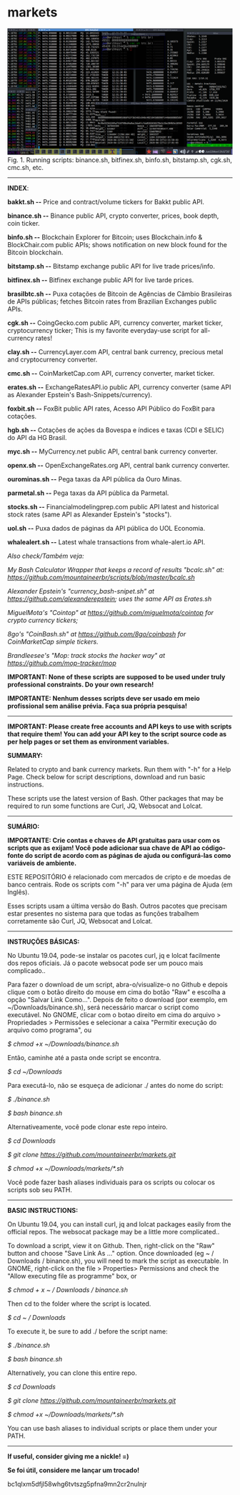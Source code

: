 # markets
![ScreenShot](https://github.com/mountaineerbr/markets/blob/master/git_screenshot1.png)
Fig. 1. Running scripts: binance.sh, bitfinex.sh, binfo.sh, bitstamp.sh, cgk.sh, cmc.sh, etc.

-------------------------------------------------------------------------------------------------

<b>INDEX</b>:

<b>bakkt.sh --</b> Price and contract/volume tickers for Bakkt public API.

<b>binance.sh --</b>  Binance public API, crypto converter, prices, book depth, coin ticker.

<b>binfo.sh --</b> Blockchain Explorer for Bitcoin; uses Blockchain.info & BlockChair.com public APIs; shows notification on new block found for the Bitcoin blockchain.

<b>bitstamp.sh --</b> Bitstamp exchange public API for live trade prices/info.

<b>bitfinex.sh --</b> Bitfinex exchange public API for live tarde prices.

<b>brasilbtc.sh --</b> Puxa cotações de Bitcoin de Agências de Câmbio Brasileiras de APIs públicas; fetches Bitcoin rates from Brazilian Exchanges public APIs.

<b>cgk.sh --</b> CoingGecko.com public API, currency converter, market ticker, cryptocurrency ticker;
This is my favorite everyday-use script for all-currency rates!

<b>clay.sh --</b> CurrencyLayer.com API, central bank currency, precious metal and cryptocurrency converter.

<b>cmc.sh --</b>  CoinMarketCap.com API, currency converter, market ticker.

<b>erates.sh --</b> ExchangeRatesAPI.io public API, currency converter (same API as Alexander Epstein's Bash-Snippets/currency).

<b>foxbit.sh --</b> FoxBit public API rates, Acesso API Público do FoxBit para cotações.

<b>hgb.sh --</b> Cotações de ações da Bovespa e índices e taxas (CDI e SELIC) do API da HG Brasil.

<b>myc.sh --</b> MyCurrency.net public API, central bank currency converter.

<b>openx.sh --</b> OpenExchangeRates.org API, central bank currency converter.

<b>ourominas.sh --</b> Pega taxas da API pública da Ouro Minas.

<b>parmetal.sh --</b> Pega taxas da API pública da Parmetal.

<b>stocks.sh --</b> Financialmodelingprep.com public API latest and historical stock rates (same API as Alexander Epstein's "stocks").

<b>uol.sh --</b> Puxa dados de páginas da API pública do UOL Economia.

<b>whalealert.sh --</b> Latest whale transactions from whale-alert.io API.

<i>Also check/Também veja:

My Bash Calculator Wrapper that keeps a record of results "bcalc.sh" at: https://github.com/mountaineerbr/scripts/blob/master/bcalc.sh

Alexander Epstein's "currency_bash-snipet.sh" at <https://github.com/alexanderepstein>; uses the same API as Erates.sh

MiguelMota's "Cointop" at <https://github.com/miguelmota/cointop> for crypto currency tickers;

8go's "CoinBash.sh" at <https://github.com/8go/coinbash> for CoinMarketCap simple tickers.

Brandleesee's "Mop: track stocks the hacker way" at https://github.com/mop-tracker/mop</i>

<b>IMPORTANT: None of these scripts are supposed to be used under truly professional constraints. Do your own research!

IMPORTANTE: Nenhum desses scripts deve ser usado em meio profissional sem análise prévia. Faça sua própria pesquisa!</b>

-------------------------------------------------------------------------------------------------

<b>IMPORTANT: Please create free accounts and API keys to use with scripts that require them! You can add your API key to the script source code as per help pages or set them as environment variables.</b>
  
<b>SUMMARY:</b>

Related to crypto and bank currency markets. Run them with "-h" for a Help Page. Check below for script descriptions, download and run basic instructions.

These scripts use the latest version of Bash. Other packages that may be required to run some functions are Curl, JQ, Websocat and Lolcat.

-------------------------------------------------------------------------------------------------

<b>SUMÁRIO:</b>

<b>IMPORTANTE: Crie contas e chaves de API gratuitas para usar com os scripts que as exijam! Você pode adicionar sua chave de API ao código-fonte do script de acordo com as páginas de ajuda ou configurá-las como variáveis de ambiente.</b>

ESTE REPOSITÓRIO é relacionado com mercados de cripto e de moedas de banco centrais. Rode os scripts com "-h" para ver uma página de Ajuda (em Inglês).

Esses scripts usam a última versão do Bash. Outros pacotes que precisam estar presentes no sistema para que todas as funções trabalhem corretamente são Curl, JQ, Websocat and Lolcat.

-------------------------------------------------------------------------------------------------

<b>INSTRUÇÕES BÁSICAS:</b>

No Ubuntu 19.04, pode-se instalar os pacotes curl, jq e lolcat facilmente dos repos oficiais. Já o pacote websocat pode ser um pouco mais complicado..

Para fazer o download de um script, abra-o/visualize-o no Github e depois clique com o botão direito do mouse em cima do botão "Raw" e escolha a opção "Salvar Link Como...". Depois de feito o download (por exemplo, em ~/Downloads/binance.sh), será necessário marcar o script como executável. No GNOME, clicar com o botao direito em cima do arquivo > Propriedades > Permissões e selecionar a caixa "Permitir execução do arquivo como programa", ou

<i>$ chmod +x ~/Downloads/binance.sh</i>

Então, caminhe até a pasta onde script se encontra.

<i>$ cd ~/Downloads</i>

Para executá-lo, não se esqueça de adicionar ./ antes do nome do script:

<i>$ ./binance.sh

$ bash binance.sh</i>

Alternativeamente, você pode clonar este repo inteiro.

<i>$ cd Downloads

$ git clone https://github.com/mountaineerbr/markets.git

$ chmod +x ~/Downloads/markets/*.sh</i>

Você pode fazer bash aliases individuais para os scripts ou colocar os scripts sob seu PATH.

-------------------------------------------------------------------------------------------------

<b>BASIC INSTRUCTIONS:</b>

On Ubuntu 19.04, you can install curl, jq and lolcat packages easily from the official repos. The websocat package may be a little more complicated..

To download a script, view it on Github. Then, right-click on the "Raw" button and choose "Save Link As ..." option. Once downloaded (eg ~ / Downloads / binance.sh), you will need to mark the script as executable. In GNOME, right-click on the file > Properties> Permissions and check the "Allow executing file as programme" box, or

<i>$ chmod + x ~ / Downloads / binance.sh</i>

Then cd to the folder where the script is located.

<i>$ cd ~ / Downloads</i>

To execute it, be sure to add ./ before the script name:

<i>$ ./binance.sh
  
$ bash binance.sh</i>

Alternatively, you can clone this entire repo.

<i>$ cd Downloads

$ git clone https://github.com/mountaineerbr/markets.git

$ chmod +x ~/Downloads/markets/*.sh</i>

You can use bash aliases to individual scripts or place them under your PATH.

-------------------------------------------------------------------------------------------------

<b>If useful, consider giving me a nickle! =)
  
Se foi útil, considere me lançar um trocado!</b>

bc1qlxm5dfjl58whg6tvtszg5pfna9mn2cr2nulnjr
